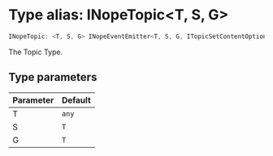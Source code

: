 # Type alias: INopeTopic<T, S, G\>

```ts
INopeTopic: <T, S, G> INopeEventEmitter<T, S, G, ITopicSetContentOptions>
```

The Topic Type.

## Type parameters

| Parameter | Default |
| :-------- | :------ |
| T         | `any`   |
| S         | `T`     |
| G         | `T`     |
